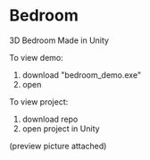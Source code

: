 # Bedroom
3D Bedroom Made in Unity

To view demo:
  1) download "bedroom_demo.exe"
  2) open
  
To view project:
  1) download repo
  2) open project in Unity
  
(preview picture attached)
